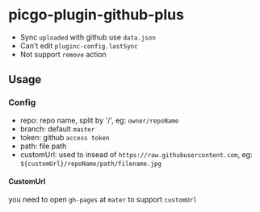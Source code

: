 # picgo-plugin-github-plus

- Sync `uploaded` with github use `data.json`
- Can't edit `pluginc-config.lastSync`
- Not support `remove` action

## Usage

### Config

- repo: repo name, split by '/', eg: `owner/repoName`
- branch: default `master`
- token: github `access token`
- path: file path
- customUrl: used to insead of `https://raw.githubusercontent.com`, eg: `${customUrl}/repoName/path/filename.jpg`

#### CustomUrl

  you need to open `gh-pages` at `mater` to support `customUrl`
